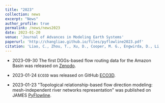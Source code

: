 ```yaml
---
title: "2023"
collection: news
excerpt: "News"
author_profile: true
permalink: /news/news2023
date: 2023-01-20
venue: 'Journal of Advances in Modeling Earth Systems'
paperurl: 'http://changliao.github.io/files/pyflowline2023.pdf'
citation: 'Liao, C., Zhou, T., Xu, D., Cooper, M. G., Engwirda, D., Li, H.-Y., & Leung, L. R. (2023). Topological relationship-based flow direction modeling: Mesh-independent river networks representation. Journal of Advances in Modeling Earth Systems, 15, e2022MS003089. https://doi.org/10.1029/2022MS003089'
---
```


* 2023-09-30 The first DGGs-based flow routing data for the Amazon Basin was released on [Zenodo](https://doi.org/10.5281/zenodo.8377766). 

* 2023-01-24 `ECO3D` was released on GitHub [ECO3D](https://github.com/changliao1025/eco3d). 

* 2023-01-23 "Topological relationship-based flow direction modeling: mesh-independent river networks representation" was published on JAMES [PyFlowline](https://agupubs.onlinelibrary.wiley.com/doi/abs/10.1029/2022MS003089). 
